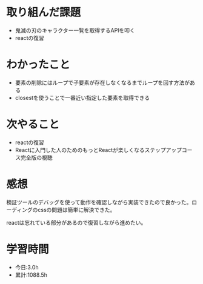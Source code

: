 # 取り組んだ課題
- 鬼滅の刃のキャラクター一覧を取得するAPIを叩く
- reactの復習
# わかったこと
- 要素の削除にはループで子要素が存在しなくなるまでループを回す方法がある
- closestを使うことで一番近い指定した要素を取得できる
# 次やること
- reactの復習
- Reactに入門した人のためのもっとReactが楽しくなるステップアップコース完全版の視聴
# 感想
検証ツールのデバッグを使って動作を確認しながら実装できたので良かった。ローディングのcssの問題は簡単に解決できた。

reactは忘れている部分があるので復習しながら進めたい。
# 学習時間
- 今日:3.0h
- 累計:1088.5h